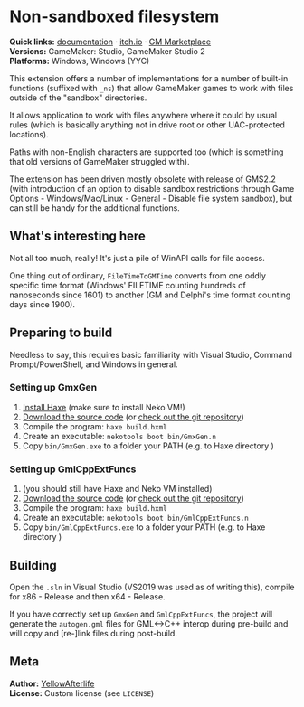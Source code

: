 # Non-sandboxed filesystem

**Quick links:** [documentation](https://yal.cc/r/17/nsfs/)
  · [itch.io](https://yellowafterlife.itch.io/gamemaker-nsfs)
  · [GM Marketplace](https://marketplace.yoyogames.com/assets/5172/_)  
**Versions:** GameMaker: Studio, GameMaker Studio 2  
**Platforms:** Windows, Windows (YYC)

This extension offers a number of implementations for a number of built-in functions (suffixed with `_ns`)
that allow GameMaker games to work with files outside of the "sandbox" directories.

It allows application to work with files anywhere where it could by usual rules
(which is basically anything not in drive root or other UAC-protected locations).

Paths with non-English characters are supported too
(which is something that old versions of GameMaker struggled with).

The extension has been driven mostly obsolete with release of GMS2.2
(with introduction of an option to disable sandbox restrictions through
Game Options - Windows/Mac/Linux - General - Disable file system sandbox),
but can still be handy for the additional functions.

## What's interesting here

Not all too much, really! It's just a pile of WinAPI calls for file access.

One thing out of ordinary, `FileTimeToGMTime` converts from one oddly specific time format
(Windows' FILETIME counting hundreds of nanoseconds since 1601) to another
(GM and Delphi's time format counting days since 1900).

## Preparing to build

Needless to say, this requires basic familiarity with Visual Studio, Command Prompt/PowerShell, and Windows in general.

### Setting up GmxGen

1. [Install Haxe](https://haxe.org/download/) (make sure to install Neko VM!)
2. [Download the source code](https://github.com/YAL-GameMaker-Tools/GmxGen/archive/refs/heads/master.zip) 
(or [check out the git repository](https://github.com/YAL-GameMaker-Tools/GmxGen))
3. Compile the program: `haxe build.hxml`
4. Create an executable: `nekotools boot bin/GmxGen.n`
5. Copy `bin/GmxGen.exe` to a folder your PATH (e.g. to Haxe directory )

### Setting up GmlCppExtFuncs

1. (you should still have Haxe and Neko VM installed)
2. [Download the source code](https://github.com/YAL-GameMaker-Tools/GmlCppExtFuncs/archive/refs/heads/master.zip) 
(or [check out the git repository](https://github.com/YAL-GameMaker-Tools/GmlCppExtFuncs))
3. Compile the program: `haxe build.hxml`
4. Create an executable: `nekotools boot bin/GmlCppExtFuncs.n`
5. Copy `bin/GmlCppExtFuncs.exe` to a folder your PATH (e.g. to Haxe directory )

## Building

Open the `.sln` in Visual Studio (VS2019 was used as of writing this), compile for x86 - Release and then x64 - Release.

If you have correctly set up `GmxGen` and `GmlCppExtFuncs`,
the project will generate the `autogen.gml` files for GML<->C++ interop during pre-build
and will copy and [re-]link files during post-build.

## Meta

**Author:** [YellowAfterlife](https://github.com/YellowAfterlife)  
**License:** Custom license (see `LICENSE`)